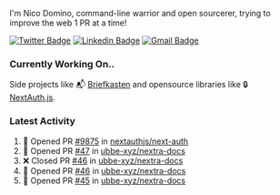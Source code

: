 
I'm Nico Domino, command-line warrior and open sourcerer, trying to improve the web 1 PR at a time!

[![Twitter Badge](https://img.shields.io/badge/-@ndom91-1ca0f1?style=flat-square&labelColor=1ca0f1&logo=twitter&logoColor=white&link=https://twitter.com/ndom91)](https://twitter.com/ndom91) [![Linkedin Badge](https://img.shields.io/badge/-ndom91-blue?style=flat-square&logo=Linkedin&logoColor=white&link=https://www.linkedin.com/in/ndom91/)](https://www.linkedin.com/in/ndom91/) [![Gmail Badge](https://img.shields.io/badge/-yo@ndo.dev-c14438?style=flat-square&logo=mail.ru&logoColor=white&link=mailto:yo@ndo.dev)](mailto:yo@ndo.dev)

### Currently Working On..

Side projects like 📬 [Briefkasten](https://briefkastenhq.com) and opensource libraries like 🔒 [NextAuth.js](https://github.com/nextauthjs/next-auth).

<!--START_SECTION_PROFILE_VIEWS:readme-info-->
<!--END_SECTION_PROFILE_VIEWS:readme-info-->

<!--START_SECTION_DAILY_COMMIT:readme-info-->
<!--END_SECTION_DAILY_COMMIT:readme-info-->

<!--START_SECTION_WEEKLY_COMMIT:readme-info-->
<!--END_SECTION_WEEKLY_COMMIT:readme-info-->

### Latest Activity

<!--START_SECTION:activity-->
1. 💪 Opened PR [#9875](https://github.com/nextauthjs/next-auth/pull/9875) in [nextauthjs/next-auth](https://github.com/nextauthjs/next-auth)
2. 💪 Opened PR [#47](https://github.com/ubbe-xyz/nextra-docs/pull/47) in [ubbe-xyz/nextra-docs](https://github.com/ubbe-xyz/nextra-docs)
3. ❌ Closed PR [#46](https://github.com/ubbe-xyz/nextra-docs/pull/46) in [ubbe-xyz/nextra-docs](https://github.com/ubbe-xyz/nextra-docs)
4. 💪 Opened PR [#46](https://github.com/ubbe-xyz/nextra-docs/pull/46) in [ubbe-xyz/nextra-docs](https://github.com/ubbe-xyz/nextra-docs)
5. 💪 Opened PR [#45](https://github.com/ubbe-xyz/nextra-docs/pull/45) in [ubbe-xyz/nextra-docs](https://github.com/ubbe-xyz/nextra-docs)
<!--END_SECTION:activity-->

